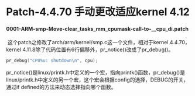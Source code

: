 # Patch-4.4.70 手动更改适应kernel 4.12

#### 0001-ARM-smp-Move-clear_tasks_mm_cpumask-call-to-__cpu_di.patch

​	这个patch之修改了arch/arm/kernel/smp.c这一个文件，相对于kernel 4.4.70，kernel 4.11.8除了代码位置有6行偏移外，pr_notice()改成了pr_debug()。

```c
pr_debug("CPU%u: shutdown\n", cpu);
```

​	pr_notice()是linux/printk.h中定义的一个宏，指向printk()函数，pr_debug()是linux/printk.h中定义的另一个宏，这个宏会根据config的选择，DEBUG的开关，通过if defined的方法来动态选择指向哪个函数。


